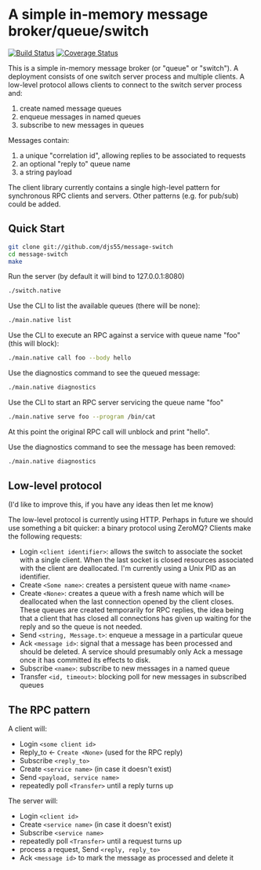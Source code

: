A simple in-memory message broker/queue/switch
==============================================

[![Build Status](https://travis-ci.org/xapi-project/message-switch.svg?branch=master)](https://travis-ci.org/xapi-project/message-switch)
[![Coverage Status](https://coveralls.io/repos/xapi-project/message-switch/badge.svg?branch=master)](https://coveralls.io/r/xapi-project/message-switch?branch=master)

This is a simple in-memory message broker (or "queue" or "switch"). A deployment
consists of one switch server process and multiple clients. A low-level protocol
allows clients to connect to the switch server process and:

  1. create named message queues
  2. enqueue messages in named queues
  3. subscribe to new messages in queues

Messages contain:

  1. a unique "correlation id", allowing replies to be associated to requests
  2. an optional "reply to" queue name
  3. a string payload

The client library currently contains a single high-level pattern for synchronous
RPC clients and servers. Other patterns (e.g. for pub/sub) could be added.

Quick Start
-----------

```sh
git clone git://github.com/djs55/message-switch
cd message-switch
make
```

Run the server (by default it will bind to 127.0.0.1:8080)

```sh
./switch.native
```

Use the CLI to list the available queues (there will be none):

```sh
./main.native list
```

Use the CLI to execute an RPC against a service with queue name "foo" (this will block):

```sh
./main.native call foo --body hello
```

Use the diagnostics command to see the queued message:

```sh
./main.native diagnostics
```

Use the CLI to start an RPC server servicing the queue name "foo"

```sh
./main.native serve foo --program /bin/cat
```

At this point the original RPC call will unblock and print "hello".

Use the diagnostics command to see the message has been removed:

```sh
./main.native diagnostics
```

Low-level protocol
------------------

(I'd like to improve this, if you have any ideas then let me know)

The low-level protocol is currently using HTTP. Perhaps in future we should
use something a bit quicker: a binary protocol using ZeroMQ? Clients make the
following requests:

* Login `<client identifier>`: allows the switch to associate the socket
  with a single client. When the last socket is closed resources associated
  with the client are deallocated. I'm currently using a Unix PID as an
  identifier.
* Create `<Some name>`: creates a persistent queue with name `<name>`
* Create `<None>`: creates a queue with a fresh name which will be deallocated
  when the last connection opened by the client closes. These queues are
  created temporarily for RPC replies, the idea being that a client that
  has closed all connections has given up waiting for the reply and so
  the queue is not needed.
* Send `<string, Message.t>`: enqueue a message in a particular queue
* Ack `<message id>`: signal that a message has been processed and should be
  deleted. A service should presumably only Ack a message once it has committed
  its effects to disk.
* Subscribe `<name>`: subscribe to new messages in a named queue
* Transfer `<id, timeout>`: blocking poll for new messages in subscribed queues

The RPC pattern
---------------

A client will:

* Login `<some client id>`
* Reply_to <- `Create <None>` (used for the RPC reply)
* Subscribe `<reply_to>`
* Create `<service name>` (in case it doesn't exist)
* Send `<payload, service name>`
* repeatedly poll `<Transfer>` until a reply turns up

The server will:

* Login `<client id>`
* Create `<service name>` (in case it doesn't exist)
* Subscribe `<service name>`
* repeatedly poll `<Transfer>` until a request turns up
* process a request, Send `<reply, reply_to>`
* Ack `<message id>` to mark the message as processed and delete it
